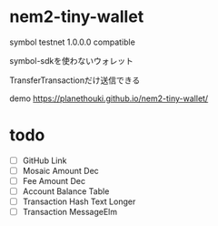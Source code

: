 # nem2-tiny-wallet

symbol testnet 1.0.0.0 compatible

symbol-sdkを使わないウォレット

TransferTransactionだけ送信できる

demo https://planethouki.github.io/nem2-tiny-wallet/

# todo

- [ ] GitHub Link
- [ ] Mosaic Amount Dec
- [ ] Fee Amount Dec
- [ ] Account Balance Table
- [ ] Transaction Hash Text Longer
- [ ] Transaction MessageElm
